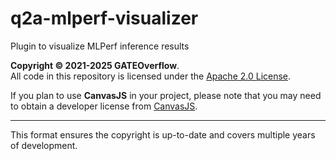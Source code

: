 # q2a-mlperf-visualizer
Plugin to visualize MLPerf inference results

**Copyright © 2021-2025 GATEOverflow**.  
All code in this repository is licensed under the [Apache 2.0 License](LICENSE.md).  

If you plan to use **CanvasJS** in your project, please note that you may need to obtain a developer license from [CanvasJS](https://canvasjs.com/).  

---

This format ensures the copyright is up-to-date and covers multiple years of development.

